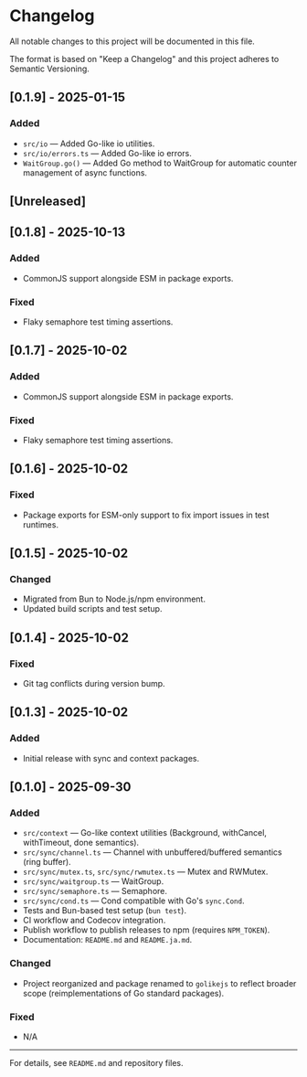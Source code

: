 

# Changelog

All notable changes to this project will be documented in this file.

The format is based on "Keep a Changelog" and this project adheres to Semantic Versioning.

## [0.1.9] - 2025-01-15

### Added

- `src/io` — Added Go-like io utilities.
- `src/io/errors.ts` — Added Go-like io errors.
- `WaitGroup.go()` — Added Go method to WaitGroup for automatic counter management of async functions.

## [Unreleased]

## [0.1.8] - 2025-10-13

### Added

- CommonJS support alongside ESM in package exports.

### Fixed

- Flaky semaphore test timing assertions.

## [0.1.7] - 2025-10-02

### Added

- CommonJS support alongside ESM in package exports.

### Fixed

- Flaky semaphore test timing assertions.

## [0.1.6] - 2025-10-02

### Fixed

- Package exports for ESM-only support to fix import issues in test runtimes.

## [0.1.5] - 2025-10-02

### Changed

- Migrated from Bun to Node.js/npm environment.
- Updated build scripts and test setup.

## [0.1.4] - 2025-10-02

### Fixed

- Git tag conflicts during version bump.

## [0.1.3] - 2025-10-02

### Added

- Initial release with sync and context packages.

## [0.1.0] - 2025-09-30

### Added

- `src/context` — Go-like context utilities (Background, withCancel, withTimeout, done semantics).
- `src/sync/channel.ts` — Channel<T> with unbuffered/buffered semantics (ring buffer).
- `src/sync/mutex.ts`, `src/sync/rwmutex.ts` — Mutex and RWMutex.
- `src/sync/waitgroup.ts` — WaitGroup.
- `src/sync/semaphore.ts` — Semaphore.
- `src/sync/cond.ts` — Cond compatible with Go's `sync.Cond`.
- Tests and Bun-based test setup (`bun test`).
- CI workflow and Codecov integration.
- Publish workflow to publish releases to npm (requires `NPM_TOKEN`).
- Documentation: `README.md` and `README.ja.md`.

### Changed

- Project reorganized and package renamed to `golikejs` to reflect broader scope (reimplementations of Go standard packages).

### Fixed

- N/A

---

For details, see `README.md` and repository files.